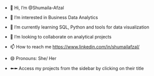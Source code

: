 - 👋 Hi, I’m @Shumaila-Afzal
- 👀 I’m interested in Business Data Analytics  
- 🌱 I’m currently learning SQL, Python and tools for data visualization
- 💞️ I’m looking to collaborate on analytical projects
- 📫 How to reach me https://www.linkedin.com/in/shumailafzal/
- 😄 Pronouns: She/ Her

- ⬅️⬅️ Access my projects from the sidebar by clicking on their title
<!---
Shumaila-Afzal/Shumaila-Afzal is a ✨ special ✨ repository because its `README.md` (this file) appears on your GitHub profile.
You can click the Preview link to take a look at your changes.
--->
